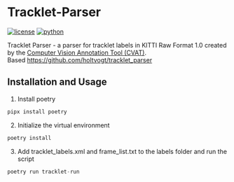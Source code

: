 # Tracklet-Parser

[![license](https://img.shields.io/badge/license-MIT-green)](https://github.com/268sid255/TrackletParser/blob/main/LICENSE.txt)
[![python](https://img.shields.io/badge/python-3.12-blue)](https://www.python.org/downloads/)

 Tracklet Parser - a parser for tracklet labels in KITTI Raw Format 1.0 created by the [Computer Vision Annotation Tool (CVAT)](https://github.com/openvinotoolkit/cvat). <br> Based https://github.com/holtvogt/tracklet_parser

## Installation and Usage

1) Install poetry
```python
pipx install poetry
```
2) Initialize the virtual environment
```python
poetry install
```
3) Add tracklet_labels.xml and frame_list.txt to the labels folder and run the script
```python
poetry run tracklet-run
```

